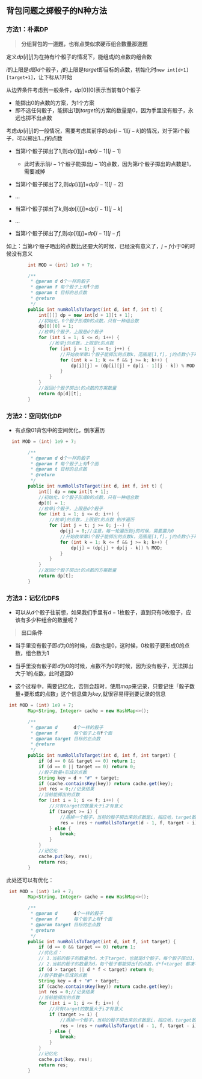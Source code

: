 ## 背包问题之掷骰子的N种方法

### 方法1：朴素DP

> **分组背包的一道题，也有点类似求硬币组合数量那道题**

定义$dp[i][j]$​​为在持有$i$​个骰子的情况下，能组成$j$​的点数的组合数

$i$的上限是$d$即$d$个骰子，$j$的上限是$target$​即目标的点数，初始化时`new int[d+1][target+1]`，让下标从1开始

从边界条件考虑到一般条件，$dp[0][0]$​​表示当前有0个骰子

- 能掷出0的点数的方案，为1个方案
- 即不选任何骰子，能掷出1到$target$​的方案的数量是0，因为手里没有骰子，永远也掷不出点数

考虑$dp[i][j]$​​​的一般情况，需要考虑其前序的$dp[i-1][j-k]$​​​的情况，对于第$i$​​​个骰子，可以掷出$1...f$​​​的点数

- 当第$i$个骰子掷出了$1$,则$dp[i][j]$=$dp[i-1][j-1]$​​
  - 此时表示前$i-1$个骰子能掷出$j-1$的点数，因为第$i$个骰子掷出的点数是1，需要减掉
- 当第$i$​个骰子掷出了$2$​,则$dp[i][j]$​=$dp[i-1][j-2]$​​
- ...
- 当第$i$​​个骰子掷出了$k$​​,则$dp[i][j]$​​=$dp[i-1][j-k]$​​

- ...
- 当第$i$​​​​个骰子掷出了$f$​​​​,则$dp[i][j]$​​​​=$dp[i-1][j-f]$​​​​

如上：当第$i$个骰子晒出的点数比$j$还要大的时候，已经没有意义了，$j-f$小于0的时候没有意义

```java
        int MOD = (int) 1e9 + 7;

        /**
         * @param d d个一样的骰子
         * @param f 每个骰子上有f个面
         * @param t 目标的总点数
         * @return
         */
        public int numRollsToTarget(int d, int f, int t) {
            int[][] dp = new int[d + 1][t + 1];
            //初始化，0个骰子形成0的点数，只有一种组合数
            dp[0][0] = 1;
            //枚举i个骰子，上限是d个骰子
            for (int i = 1; i <= d; i++) {
                //枚举j的点数，上限是t的点数
                for (int j = 1; j <= t; j++) {
                    //开始枚举第i个骰子能掷出的点数k，范围是[1,f]，j的点数小于k没有意义
                    for (int k = 1; k <= f && j >= k; k++) {
                        dp[i][j] = (dp[i][j] + dp[i - 1][j - k]) % MOD;
                    }
                }
            }
            //返回d个骰子掷出t的点数的方案数量
            return dp[d][t];
        }
```

### 方法2：空间优化DP

- 有点像01背包中的空间优化，倒序遍历

```java
  int MOD = (int) 1e9 + 7;

        /**
         * @param d d个一样的骰子
         * @param f 每个骰子上有f个面
         * @param t 目标的总点数
         * @return
         */
        public int numRollsToTarget(int d, int f, int t) {
            int[] dp = new int[t + 1];
            //初始化，0个骰子形成0的点数，只有一种组合数
            dp[0] = 1;
            //枚举i个骰子，上限是d个骰子
            for (int i = 1; i <= d; i++) {
                //枚举j的点数，上限是t的点数 倒序遍历
                for (int j = t; j >= 0; j--) {
                    dp[j] = 0;//注意，每一轮遍历到j的时候，需要置为0
                    //开始枚举第i个骰子能掷出的点数k，范围是[1,f]，j的点数小于k没有意义
                    for (int k = 1; k <= f && j >= k; k++) {
                        dp[j] = (dp[j] + dp[j - k]) % MOD;
                    }
                }
            }
            //返回d个骰子掷出t的点数的方案数量
            return dp[t];
        }
```



### 方法3：记忆化DFS

- 可以从$d$个骰子往前想，如果我们手里有$d-1$枚骰子，直到只有0枚骰子，应该有多少种组合的数量呢？

> **出口条件**

- 当手里没有骰子即$d$为0的时候，点数也是0，这时候，$0$枚骰子要形成$0$的点数，组合数为$1$
- 当手里没有骰子即$d$为0的时候，点数不为0的时候，因为没有骰子，无法掷出大于$1$的点数，此时返回$0$

- 这个过程中，需要记忆化，否则会超时，使用$map$来记录，只要记住「骰子数量+要形成的点数」这个信息做为$key$,就很容易得到要记录的信息

```java
 int MOD = (int) 1e9 + 7;
        Map<String, Integer> cache = new HashMap<>();

        /**
         * @param d      d个一样的骰子
         * @param f      每个骰子上有f个面
         * @param target 目标的总点数
         * @return
         */
        public int numRollsToTarget(int d, int f, int target) {
            if (d == 0 && target == 0) return 1;
            if (d == 0 || target == 0) return 0;
            //骰子数量+形成的点数
            String key = d + "#" + target;
            if (cache.containsKey(key)) return cache.get(key);
            int res = 0;//记录结果
            //当前能掷出的点数
            for (int i = 1; i <= f; i++) {
                //只有target的数量大于i才有意义
                if (target >= i) {
                    //用掉一个骰子，当前的骰子掷出来的点数是i，相应地，target数量也要减少
                    res = (res + numRollsToTarget(d - 1, f, target - i)) % MOD;
                } else {
                    break;
                }
            }
            //记忆化
            cache.put(key, res);
            return res;
        }
```

此处还可以有优化：

```java
 int MOD = (int) 1e9 + 7;
        Map<String, Integer> cache = new HashMap<>();

        /**
         * @param d      d个一样的骰子
         * @param f      每个骰子上有f个面
         * @param target 目标的总点数
         * @return
         */
        public int numRollsToTarget(int d, int f, int target) {
            if (d == 0 && target == 0) return 1;
            //优化点：
            // 1.当前的骰子的数量为d，大于target，也就是d个骰子，每个骰子掷出1，都凑不出target
            // 2.当前的骰子的数量为d，每个骰子都能掷出f的点数，d*f<target 都凑不出target
            if (d > target || d * f < target) return 0;
            //骰子数量+形成的点数
            String key = d + "#" + target;
            if (cache.containsKey(key)) return cache.get(key);
            int res = 0;//记录结果
            //当前能掷出的点数
            for (int i = 1; i <= f; i++) {
                //只有target的数量大于i才有意义
                if (target >= i) {
                    //用掉一个骰子，当前的骰子掷出来的点数是i，相应地，target数量也要减少
                    res = (res + numRollsToTarget(d - 1, f, target - i)) % MOD;
                } else {
                    break;
                }
            }
            //记忆化
            cache.put(key, res);
            return res;
        }
```

